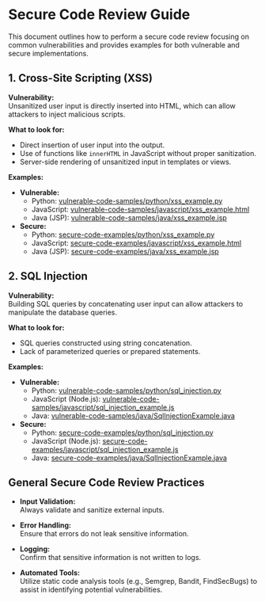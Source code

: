 # Secure Code Review Guide

This document outlines how to perform a secure code review focusing on common vulnerabilities and provides examples for both vulnerable and secure implementations.

## 1. Cross-Site Scripting (XSS)

**Vulnerability:**  
Unsanitized user input is directly inserted into HTML, which can allow attackers to inject malicious scripts.

**What to look for:**
- Direct insertion of user input into the output.
- Use of functions like `innerHTML` in JavaScript without proper sanitization.
- Server-side rendering of unsanitized input in templates or views.

**Examples:**
- **Vulnerable:**
  - Python: [vulnerable-code-samples/python/xss_example.py](../vulnerable-code-samples/python/xss_example.py)
  - JavaScript: [vulnerable-code-samples/javascript/xss_example.html](../vulnerable-code-samples/javascript/xss_example.html)
  - Java (JSP): [vulnerable-code-samples/java/xss_example.jsp](../vulnerable-code-samples/java/xss_example.jsp)
- **Secure:**
  - Python: [secure-code-examples/python/xss_example.py](../secure-code-examples/python/xss_example.py)
  - JavaScript: [secure-code-examples/javascript/xss_example.html](../secure-code-examples/javascript/xss_example.html)
  - Java (JSP): [secure-code-examples/java/xss_example.jsp](../secure-code-examples/java/xss_example.jsp)

## 2. SQL Injection

**Vulnerability:**  
Building SQL queries by concatenating user input can allow attackers to manipulate the database queries.

**What to look for:**
- SQL queries constructed using string concatenation.
- Lack of parameterized queries or prepared statements.

**Examples:**
- **Vulnerable:**
  - Python: [vulnerable-code-samples/python/sql_injection.py](../vulnerable-code-samples/python/sql_injection.py)
  - JavaScript (Node.js): [vulnerable-code-samples/javascript/sql_injection_example.js](../vulnerable-code-samples/javascript/sql_injection_example.js)
  - Java: [vulnerable-code-samples/java/SqlInjectionExample.java](../vulnerable-code-samples/java/SqlInjectionExample.java)
- **Secure:**
  - Python: [secure-code-examples/python/sql_injection.py](../secure-code-examples/python/sql_injection.py)
  - JavaScript (Node.js): [secure-code-examples/javascript/sql_injection_example.js](../secure-code-examples/javascript/sql_injection_example.js)
  - Java: [secure-code-examples/java/SqlInjectionExample.java](../secure-code-examples/java/SqlInjectionExample.java)

## General Secure Code Review Practices

- **Input Validation:**  
  Always validate and sanitize external inputs.

- **Error Handling:**  
  Ensure that errors do not leak sensitive information.

- **Logging:**  
  Confirm that sensitive information is not written to logs.

- **Automated Tools:**  
  Utilize static code analysis tools (e.g., Semgrep, Bandit, FindSecBugs) to assist in identifying potential vulnerabilities.
